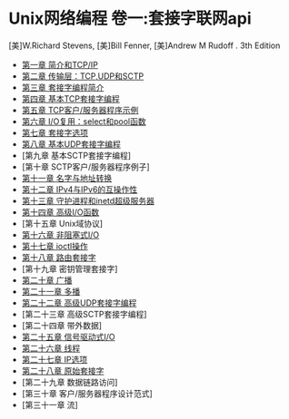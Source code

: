 # Unix网络编程 卷一:套接字联网api

[美]W.Richard Stevens, [美]Bill Fenner, [美]Andrew M Rudoff . 3th Edition

- [第一章 简介和TCP/IP](chapter1.md)
- [第二章 传输层：TCP,UDP和SCTP](chapter2.md)
- [第三章 套接字编程简介](chapter3.md)
- [第四章 基本TCP套接字编程](chapter4.md)
- [第五章 TCP客户/服务器程序示例](chapter5.md)
- [第六章 I/O复用：select和pool函数](chapter6.md)
- [第七章 套接字选项](chapter7.md)
- [第八章 基本UDP套接字编程](chapter8.md)
- [第九章 基本SCTP套接字编程]
- [第十章 SCTP客户/服务器程序例子]
- [第十一章 名字与地址转换](chapter11.md)
- [第十二章 IPv4与IPv6的互操作性](chapter12.md)
- [第十三章 守护进程和inetd超级服务器](chapter13.md)
- [第十四章 高级I/O函数](chapter14.md)
- [第十五章 Unix域协议]
- [第十六章 非阻塞式I/O](chapter16.md)
- [第十七章 ioctl操作](chapter17.md)
- [第十八章 路由套接字](chapter18.md)
- [第十九章 密钥管理套接字]
- [第二十章 广播](chapter20.md)
- [第二十一章 多播](chapter21.md)
- [第二十二章 高级UDP套接字编程](chapter22.md)
- [第二十三章 高级SCTP套接字编程]
- [第二十四章 带外数据]
- [第二十五章 信号驱动式I/O](cha)
- [第二十六章 线程](chapter26.md)
- [第二十七章 IP选项](chapter27.md)
- [第二十八章 原始套接字](chapter28.md)
- [第二十九章 数据链路访问]
- [第三十章 客户/服务器程序设计范式]
- [第三十一章 流]

